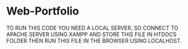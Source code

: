 # Web-Portfolio
TO RUN THIS CODE YOU NEED A LOCAL SERVER, SO CONNECT TO APACHE SERVER USING XAMPP AND STORE THIS FILE IN HTDOCS FOLDER THEN RUN THIS FILE IN THE BROWSER USING LOCALHOST.
